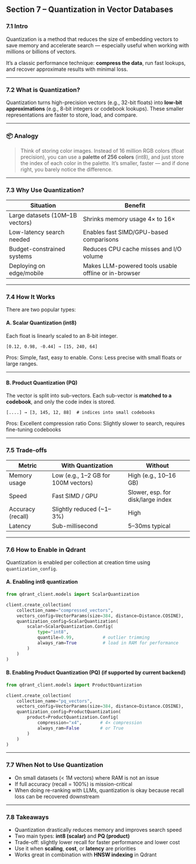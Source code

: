 ## Section 7 – Quantization in Vector Databases

### 7.1 Intro

Quantization is a method that reduces the size of embedding vectors to save memory and accelerate search — especially useful when working with millions or billions of vectors.

It’s a classic performance technique: **compress the data**, run fast lookups, and recover approximate results with minimal loss.

---

### 7.2 What is Quantization?

Quantization turns high-precision vectors (e.g., 32-bit floats) into **low-bit approximations** (e.g., 8-bit integers or codebook lookups). These smaller representations are faster to store, load, and compare.

---

### 📦 Analogy

> Think of storing color images. Instead of 16 million RGB colors (float precision), you can use a **palette of 256 colors** (int8), and just store the index of each color in the palette.
> It’s smaller, faster — and if done right, you barely notice the difference.

---

### 7.3 Why Use Quantization?

| Situation                       | Benefit                                              |
| ------------------------------- | ---------------------------------------------------- |
| Large datasets (10M–1B vectors) | Shrinks memory usage 4× to 16×                       |
| Low-latency search needed       | Enables fast SIMD/GPU-based comparisons              |
| Budget-constrained systems      | Reduces CPU cache misses and I/O volume              |
| Deploying on edge/mobile        | Makes LLM-powered tools usable offline or in-browser |

---

### 7.4 How It Works

There are two popular types:

#### A. **Scalar Quantization (int8)**

Each float is linearly scaled to an 8-bit integer.

```text
[0.12, 0.98, -0.44] → [15, 240, 64]
```

Pros: Simple, fast, easy to enable.
Cons: Less precise with small floats or large ranges.

---

#### B. **Product Quantization (PQ)**

The vector is split into sub-vectors. Each sub-vector is **matched to a codebook**, and only the code index is stored.

```text
[....] → [3, 145, 12, 88]  # indices into small codebooks
```

Pros: Excellent compression ratio
Cons: Slightly slower to search, requires fine-tuning codebooks

---

### 7.5 Trade-offs

| Metric            | With Quantization                   | Without                           |
| ----------------- | ----------------------------------- | --------------------------------- |
| Memory usage      | Low (e.g., 1–2 GB for 100M vectors) | High (e.g., 10–16 GB)             |
| Speed             | Fast SIMD / GPU                     | Slower, esp. for disk/large index |
| Accuracy (recall) | Slightly reduced (\~1–3%)           | High                              |
| Latency           | Sub-millisecond                     | 5–30ms typical                    |

---

### 7.6 How to Enable in Qdrant

Quantization is enabled per collection at creation time using `quantization_config`.

#### A. Enabling **int8** quantization

```python
from qdrant_client.models import ScalarQuantization

client.create_collection(
    collection_name="compressed_vectors",
    vectors_config=VectorParams(size=384, distance=Distance.COSINE),
    quantization_config=ScalarQuantization(
        scalar=ScalarQuantization.Config(
            type="int8",
            quantile=0.99,           # outlier trimming
            always_ram=True          # load in RAM for performance
        )
    )
)
```

#### B. Enabling **Product Quantization (PQ)** (if supported by current backend)

```python
from qdrant_client.models import ProductQuantization

client.create_collection(
    collection_name="pq_vectors",
    vectors_config=VectorParams(size=384, distance=Distance.COSINE),
    quantization_config=ProductQuantization(
        product=ProductQuantization.Config(
            compression="x4",       # 4× compression
            always_ram=False        # or True
        )
    )
)
```

---

### 7.7 When Not to Use Quantization

* On small datasets (< 1M vectors) where RAM is not an issue
* If full accuracy (recall = 100%) is mission-critical
* When doing re-ranking with LLMs, quantization is okay because recall loss can be recovered downstream

---

### 7.8 Takeaways

* Quantization drastically reduces memory and improves search speed
* Two main types: **int8 (scalar)** and **PQ (product)**
* Trade-off: slightly lower recall for faster performance and lower cost
* Use it when **scaling**, **cost**, or **latency** are priorities
* Works great in combination with **HNSW indexing** in Qdrant
